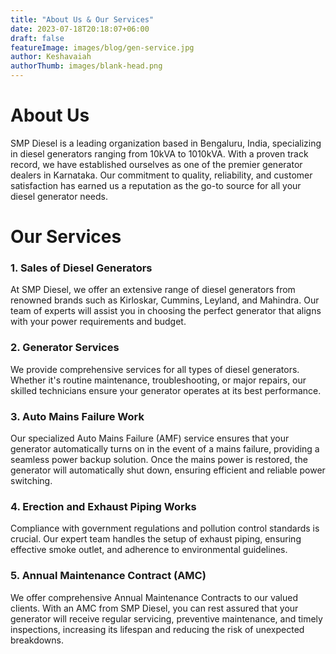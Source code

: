 ```yaml
---
title: "About Us & Our Services"
date: 2023-07-18T20:18:07+06:00
draft: false
featureImage: images/blog/gen-service.jpg
author: Keshavaiah
authorThumb: images/blank-head.png
---
```


# About Us

SMP Diesel is a leading organization based in Bengaluru, India, specializing in diesel generators ranging from 10kVA to 1010kVA. With a proven track record, we have established ourselves as one of the premier generator dealers in Karnataka. Our commitment to quality, reliability, and customer satisfaction has earned us a reputation as the go-to source for all your diesel generator needs.

# Our Services
### 1. Sales of Diesel Generators

At SMP Diesel, we offer an extensive range of diesel generators from renowned brands such as Kirloskar, Cummins, Leyland, and Mahindra. Our team of experts will assist you in choosing the perfect generator that aligns with your power requirements and budget.

### 2. Generator Services

We provide comprehensive services for all types of diesel generators. Whether it's routine maintenance, troubleshooting, or major repairs, our skilled technicians ensure your generator operates at its best performance.
### 3. Auto Mains Failure Work

Our specialized Auto Mains Failure (AMF) service ensures that your generator automatically turns on in the event of a mains failure, providing a seamless power backup solution. Once the mains power is restored, the generator will automatically shut down, ensuring efficient and reliable power switching.
### 4. Erection and Exhaust Piping Works

Compliance with government regulations and pollution control standards is crucial. Our expert team handles the setup of exhaust piping, ensuring effective smoke outlet, and adherence to environmental guidelines.
### 5. Annual Maintenance Contract (AMC)

We offer comprehensive Annual Maintenance Contracts to our valued clients. With an AMC from SMP Diesel, you can rest assured that your generator will receive regular servicing, preventive maintenance, and timely inspections, increasing its lifespan and reducing the risk of unexpected breakdowns.
